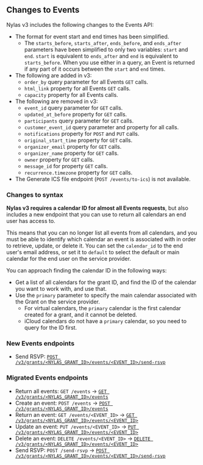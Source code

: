 ## Changes to Events

Nylas v3 includes the following changes to the Events API:

- The format for event start and end times has been simplified.
  - The `starts_before`, `starts_after`, `ends_before`, and `ends_after` parameters have been simplified to only two variables: `start` and `end`. `start` is equivalent to `ends_after` and `end` is equivalent to `starts_before`. When you use either in a query, an Event is returned if any part of it occurs between the `start` and `end` times.
- The following are added in v3:
  - `order_by` query parameter for all Events `GET` calls.
  - `html_link` property for all Events `GET` calls.
  - `capacity` property for all Events calls.
- The following are removed in v3:
  - `event_id` query parameter for `GET` calls.
  - `updated_at_before` property for `GET` calls.
  - `participants` query parameter for `GET` calls.
  - `customer_event_id` query parameter and property for all calls.
  - `notifications` property for `POST` and `PUT` calls.
  - `original_start_time` property for `GET` calls.
  - `organizer_email` property for `GET` calls.
  - `organizer_name` property for `GET` calls.
  - `owner` property for `GET` calls.
  - `message_id` for property `GET` calls.
  - `recurrence.timezone` property for `GET` calls.
- The Generate ICS file endpoint (`POST /events/to-ics`) is not available.

### Changes to syntax

**Nylas v3 requires a calendar ID for almost all Events requests**, but also includes a new endpoint that you can use to return all calendars an end user has access to.

This means that you can no longer list all events from all calendars, and you must be able to identify which calendar an event is associated with in order to retrieve, update, or delete it. You can set the `calendar_id` to the end user's email address, or set it to `default` to select the default or main calendar for the end user on the service provider.

You can approach finding the calendar ID in the following ways:

- Get a list of all calendars for the grant ID, and find the ID of the calendar you want to work with, and use that.
- Use the `primary` parameter to specify the main calendar associated with the Grant on the service provider.
  - For virtual calendars, the `primary` calendar is the first calendar created for a grant, and it cannot be deleted.
  - iCloud calendars do not have a `primary` calendar, so you need to query for the ID first.

### New Events endpoints

- Send RSVP: [`POST /v3/grants/<NYLAS_GRANT_ID>/events/<EVENT_ID>/send-rsvp`](https://developer.nylas.com/docs/api/v3/ecc/#post-/v3/grants/-grant_id-/events/-event_id-/send-rsvp)

### Migrated Events endpoints

- Return all events: `GET /events` → [`GET /v3/grants/<NYLAS_GRANT_ID>/events`](https://developer.nylas.com/docs/api/v3/ecc/#get-/v3/grants/-grant_id-/events)
- Create an event: `POST /events` → [`POST /v3/grants/<NYLAS_GRANT_ID>/events`](https://developer.nylas.com/docs/api/v3/ecc/#post-/v3/grants/-grant_id-/events)
- Return an event: `GET /events/<EVENT_ID>` → [`GET /v3/grants/<NYLAS_GRANT_ID>/events/<EVENT_ID>`](https://developer.nylas.com/docs/api/v3/ecc/#get-/v3/grants/-grant_id-/events/-event_id-)
- Update an event: `PUT /events/<EVENT_ID>` → [`PUT /v3/grants/<NYLAS_GRANT_ID>/events/<EVENT_ID>`](https://developer.nylas.com/docs/api/v3/ecc/#put-/v3/grants/-grant_id-/events/-event_id-)
- Delete an event: `DELETE /events/<EVENT_ID>` → [`DELETE /v3/grants/<NYLAS_GRANT_ID>/events/<EVENT_ID>`](https://developer.nylas.com/docs/api/v3/ecc/#delete-/v3/grants/-grant_id-/events/-event_id-)
- Send RSVP: `POST /send-rsvp` → [`POST /v3/grants/<NYLAS_GRANT_ID>/events/<EVENT_ID>/send-rsvp`](https://developer.nylas.com/docs/api/v3/ecc/#post-/v3/grants/-grant_id-/events/-event_id-/send-rsvp)
